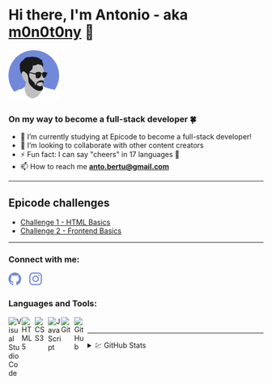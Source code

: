 # Hi there, I'm Antonio - aka [m0n0t0ny](website) 👋
![m0n0t0ny](./img/me-rounded.png)
### On my way to become a full-stack developer 🍀

- 🌱 I’m currently studying at Epicode to become a full-stack developer!
- 👯 I’m looking to collaborate with other content creators
- ⚡ Fun fact: I can say "cheers" in 17 languages 🍻
- 📫 How to reach me **anto.bertu@gmail.com**

---

## Epicode challenges

- [Challenge 1 - HTML Basics](/epicode/pre-corso/html-basics/index.html)
- [Challenge 2 - Frontend Basics](/epicode/pre-corso/frontend-basics/index.html)

---

### Connect with me:

[![website](/social-icons/github-icon.png)](github)
&nbsp;&nbsp;
[![Insagram](/social-icons/instagram-icon.png)](instagram)

### Languages and Tools:

<img align="left" alt="Visual Studio Code" width="26px" src="https://cdn.jsdelivr.net/gh/devicons/devicon/icons/vscode/vscode-original.svg"/>
<img align="left" alt="HTML5" width="26px" src="https://cdn.jsdelivr.net/gh/devicons/devicon/icons/html5/html5-original.svg"/>
<img align="left" alt="CSS3" width="26px" src="https://cdn.jsdelivr.net/gh/devicons/devicon/icons/css3/css3-original.svg"/>
<img align="left" alt="JavaScript" width="26px" src="https://cdn.jsdelivr.net/gh/devicons/devicon/icons/javascript/javascript-original.svg"/>
<img align="left" alt="Git" width="26px" src="https://cdn.jsdelivr.net/gh/devicons/devicon/icons/git/git-original.svg"/>
<img align="left" alt="GitHub" width="26px" src="https://user-images.githubusercontent.com/3369400/139447912-e0f43f33-6d9f-45f8-be46-2df5bbc91289.png" />
<br>

---

<!-- <details> -->

<!-- <summary>:zap: Recent GitHub Activity</summary> -->

<!--START_SECTION:activity-->

<!--END_SECTION:activity-->

<!-- </details> -->

<details>

<summary>💹 GitHub Stats</summary>
<p><img align="center" src="https://github-readme-stats.vercel.app/api?username=m0n0t0ny&show_icons=true&locale=en&bg_color=fff&title_color=7289da&text_color=444&icon_color=7289da" alt="m0n0t0ny" /></p>
<p><img align="center" src="https://github-readme-streak-stats.herokuapp.com?user=m0n0t0ny&hide_border=true&date_format=j%20M%5B%20Y%5D&card_width=470&ring=7289DA&currStreakLabel=444444&border=444444&stroke=444444&sideNums=444444&excludeDaysLabel=444444&dates=444444&currStreakNum=444444&sideLabels=444444&background=FFFFFF" alt="m0n0t0ny" /></p>
<p><img align="center" src="https://github-readme-stats.vercel.app/api/top-langs?username=m0n0t0ny&show_icons=true&locale=en&layout=compact" alt="m0n0t0ny" style="width: 470px;" /></p>

</details>

[github]: https://m0n0t0ny.github.io/m0n0t0ny
[website]: https://antoniobertuccio.com
[instagram]: https://www.instagram.com/bertucc.io/
[linkedin]: https://www.linkedin.com/in/antobertu/
